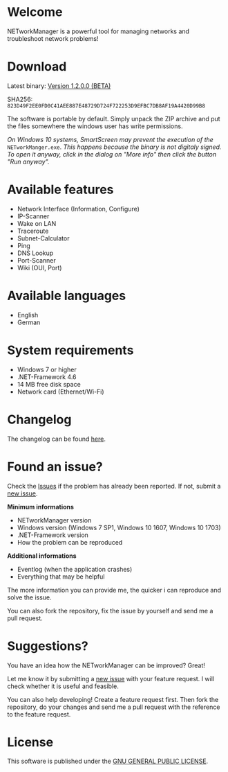 # Welcome

NETworkManager is a powerful tool for managing networks and troubleshoot network problems!



# Download

Latest binary: [Version 1.2.0.0 (BETA)](https://github.com/BornToBeRoot/NETworkManager/releases/download/v1.2.0.0_BETA/NETworkManager_v1.2.0.0_BETA.zip)

SHA256: `823D49F2EE0FD0C41AEE887E48729D724F722253D9EFBC7DB8AF19A4420D99B8`

The software is portable by default. Simply unpack the ZIP archive and put the files somewhere the windows user has write permissions.

_On Windows 10 systems, SmartScreen may prevent the execution of the_ `NETworkManger.exe`. _This happens because the binary is not digitaly signed. To open it anyway, click in the dialog on "More info" then click the button "Run anyway"._

# Available features

- Network Interface (Information, Configure)
- IP-Scanner
- Wake on LAN
- Traceroute
- Subnet-Calculator
- Ping
- DNS Lookup
- Port-Scanner
- Wiki (OUI, Port)

# Available languages

- English
- German

# System requirements

- Windows 7 or higher
- .NET-Framework 4.6
- 14 MB free disk space
- Network card (Ethernet/Wi-Fi)

# Changelog

The changelog can be found [here](https://github.com/BornToBeRoot/NETworkManager/wiki/Changelog).

# Found an issue?

Check the [Issues](https://github.com/BornToBeRoot/NETworkManager/issues) if the problem has already been reported. If not, submit a [new issue](https://github.com/BornToBeRoot/NETworkManager/issues/new).

**Minimum informations**
- NETworkManager version 
- Windows version (Windows 7 SP1, Windows 10 1607, Windows 10 1703)
- .NET-Framework version
- How the problem can be reproduced

**Additional informations**
- Eventlog (when the application crashes)
- Everything that may be helpful

The more information you can provide me, the quicker i can reproduce and solve the issue.

You can also fork the repository, fix the issue by yourself and send me a pull request.

# Suggestions?

You have an idea how the NETworkManager can be improved? Great!

Let me know it by submitting a [new issue](https://github.com/BornToBeRoot/NETworkManager/issues/new) with your feature request. I will check whether it is useful and feasible.

You can also help developing! Create a feature request first. Then fork the repository, do your changes and send me a pull request with the reference to the feature request. 

# License
This software is published under the [GNU GENERAL PUBLIC LICENSE](https://github.com/BornToBeRoot/NETworkManager/blob/master/LICENSE).
